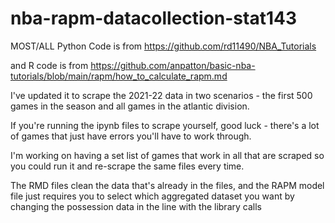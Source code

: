# nba-rapm-datacollection-stat143

MOST/ALL Python Code is from https://github.com/rd11490/NBA_Tutorials

and R code is from https://github.com/anpatton/basic-nba-tutorials/blob/main/rapm/how_to_calculate_rapm.md

I've updated it to scrape the 2021-22 data in two scenarios - the first 500 games in the season and all games in the atlantic division.

If you're running the ipynb files to scrape yourself, good luck - there's a lot of games that just have errors you'll have to work through.

I'm working on having a set list of games that work in all that are scraped so you could run it and re-scrape the same files every time.

The RMD files clean the data that's already in the files, and the RAPM model file just requires you to select which aggregated dataset you want by changing the possession data in the line with the library calls
